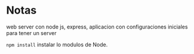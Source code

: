# Notas
web server con node js, express, aplicacion con configuraciones iniciales para tener un server 

```npm install``` instalar lo modulos de Node.